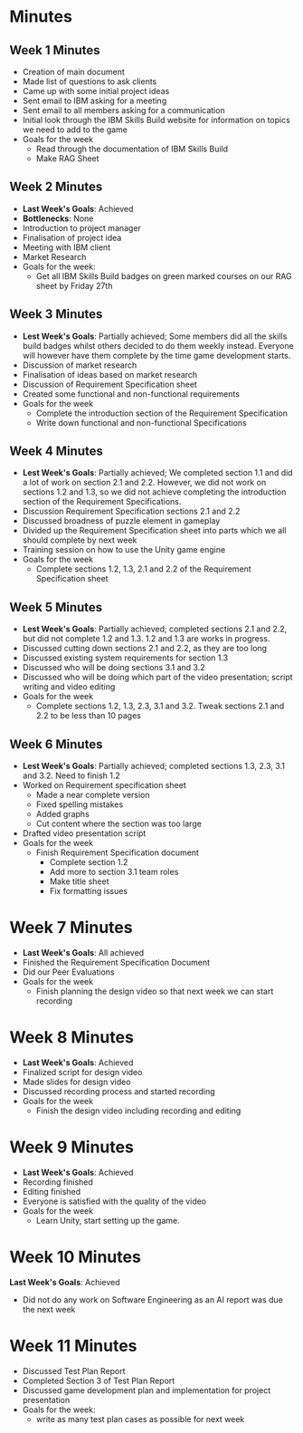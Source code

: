 # Minutes

## Week 1 Minutes

- Creation of main document
- Made list of questions to ask clients
- Came up with some initial project ideas
- Sent email to IBM asking for a meeting
- Sent email to all members asking for a communication
- Initial look through the IBM Skills Build website for information on topics we need to add to the game
- Goals for the week
  - Read through the documentation of IBM Skills Build
  - Make RAG Sheet

## Week 2 Minutes

- **Last Week's Goals**: Achieved
- **Bottlenecks**: None
- Introduction to project manager
- Finalisation of project idea
- Meeting with IBM client
- Market Research
- Goals for the week:
  - Get all IBM Skills Build badges on green marked courses on our RAG sheet by Friday 27th

## Week 3 Minutes
- **Lest Week's Goals**: Partially achieved; Some members did all the skills build badges whilst others decided to do them weekly instead. Everyone will however have them complete by the time game development starts.
- Discussion of market research 
- Finalisation of ideas based on market research
- Discussion of Requirement Specification sheet
- Created some functional and non-functional requirements
- Goals for the week
  - Complete the introduction section of the Requirement Specification
  - Write down functional and non-functional Specifications 


## Week 4 Minutes
- **Lest Week's Goals**: Partially achieved; We completed section 1.1 and did a lot of work on section 2.1 and 2.2. However, we did not work on sections 1.2 and 1.3, so we did not achieve completing the introduction section of the Requirement Specifications. 
- Discussion Requirement Specification sections 2.1 and 2.2
- Discussed broadness of puzzle element in gameplay
- Divided up the Requirement Specification sheet into parts which we all should complete by next week
- Training session on how to use the Unity game engine
- Goals for the week
  - Complete sections 1.2, 1.3, 2.1 and 2.2 of the Requirement Specification sheet

## Week 5 Minutes
- **Lest Week's Goals**: Partially achieved; completed sections 2.1 and 2.2, but did not complete 1.2 and 1.3. 1.2 and 1.3 are works in progress.
- Discussed cutting down sections 2.1 and 2.2, as they are too long
- Discussed existing system requirements for section 1.3
- Discussed who will be doing sections 3.1 and 3.2
- Discussed who will be doing which part of the video presentation; script writing and video editing
- Goals for the week
  - Complete sections 1.2, 1.3, 2.3, 3.1 and 3.2. Tweak sections 2.1 and 2.2 to be less than 10 pages


## Week 6 Minutes
- **Lest Week's Goals**: Partially achieved; completed sections 1.3, 2.3, 3.1 and 3.2. Need to finish 1.2
- Worked on Requirement specification sheet
  - Made a near complete version
  - Fixed spelling mistakes
  - Added graphs
  - Cut content where the section was too large
- Drafted video presentation script
- Goals for the week
  - Finish Requirement Specification document
    - Complete section 1.2
    - Add more to section 3.1 team roles
    - Make title sheet
    - Fix formatting issues 

# Week 7 Minutes
- **Last Week's Goals**: All achieved 
- Finished the Requirement Specification Document
- Did our Peer Evaluations
- Goals for the week
  - Finish planning the design video so that next week we can start recording


# Week 8 Minutes
- **Last Week's Goals**: Achieved
- Finalized script for design video
- Made slides for design video
- Discussed recording process and started recording
- Goals for the week
  - Finish the design video including recording and editing

#  Week 9 Minutes
- **Last Week's Goals**: Achieved
- Recording finished
- Editing finished
- Everyone is satisfied with the quality of the video
- Goals for the week
    - Learn Unity, start setting up the game.

# Week 10 Minutes
**Last Week's Goals**: Achieved
- Did not do any work on Software Engineering as an AI report was due the next week

# Week 11 Minutes
- Discussed Test Plan Report
- Completed Section 3 of Test Plan Report
- Discussed game development plan and implementation for project presentation
- Goals for the week:
  - write as many test plan cases as possible for next week